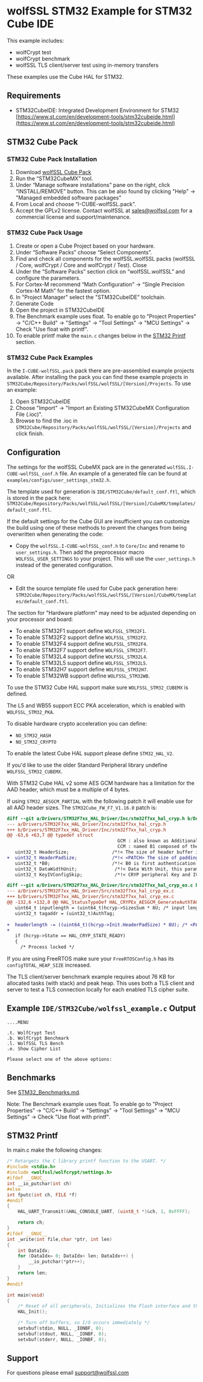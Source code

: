 # wolfSSL STM32 Example for STM32 Cube IDE

This example includes:

* wolfCrypt test
* wolfCrypt benchmark
* wolfSSL TLS client/server test using in-memory transfers

These examples use the Cube HAL for STM32.

## Requirements

* STM32CubeIDE: Integrated Development Environment for STM32 [https://www.st.com/en/development-tools/stm32cubeide.html](https://www.st.com/en/development-tools/stm32cubeide.html)

## STM32 Cube Pack

### STM32 Cube Pack Installation

1. Download [wolfSSL Cube Pack](https://www.wolfssl.com/files/ide/I-CUBE-wolfSSL.pack)
2. Run the “STM32CubeMX” tool.
3. Under “Manage software installations” pane on the right, click “INSTALL/REMOVE” button. This can be also found by clicking "Help" -> "Managed embedded software packages"
4. From Local and choose “I-CUBE-wolfSSL.pack”.
5. Accept the GPLv2 license. Contact wolfSSL at sales@wolfssl.com for a commercial license and support/maintenance.

### STM32 Cube Pack Usage

1. Create or open a Cube Project based on your hardware.
2. Under “Software Packs” choose “Select Components”.
3. Find and check all components for the wolfSSL.wolfSSL packs (wolfSSL / Core, wolfCrypt / Core and wolfCrypt / Test). Close
4. Under the “Software Packs” section click on “wolfSSL.wolfSSL” and configure the parameters.
5. For Cortex-M recommend “Math Configuration” -> “Single Precision Cortex-M Math” for the fastest option.
6. In "Project Manager" select the "STM32CubeIDE" toolchain.
7. Generate Code
8. Open the project in STM32CubeIDE
9. The Benchmark example uses float. To enable go to "Project Properties" -> "C/C++ Build" -> "Settings" -> "Tool Settings" -> "MCU Settings" -> Check "Use float with printf".
10. To enable printf make the `main.c` changes below in the [STM32 Printf](#stm32-printf) section.

### STM32 Cube Pack Examples

In the `I-CUBE-wolfSSL.pack` pack there are pre-assembled example projects available.
After installing the pack you can find these example projects in `STM32Cube/Repository/Packs/wolfSSL/wolfSSL/[Version]/Projects`.
To use an example:

1. Open STM32CubeIDE
2. Choose "Import" -> "Import an Existing STM32CubeMX Configuration File (.ioc)".
3. Browse to find the .ioc in `STM32Cube/Repository/Packs/wolfSSL/wolfSSL/[Version]/Projects` and click finish.

## Configuration

The settings for the wolfSSL CubeMX pack are in the generated `wolfSSL.I-CUBE-wolfSSL_conf.h` file. An example of a generated file can be found at `examples/configs/user_settings_stm32.h`.

The template used for generation is `IDE/STM32Cube/default_conf.ftl`, which is stored in the pack here: `STM32Cube/Repository/Packs/wolfSSL/wolfSSL/[Version]/CubeMX/templates/default_conf.ftl`.

If the default settings for the Cube GUI are insufficient you can customize the build using one of these methods to prevent the changes from being overwritten when generating the code:

* Copy the `wolfSSL.I-CUBE-wolfSSL_conf.h` to `Core/Inc` and rename to `user_settings.h`. Then add the preprocessor macro `WOLFSSL_USER_SETTINGS` to your project. This will use the `user_settings.h` instead of the generated configuration.

OR

* Edit the source template file used for Cube pack generation here: `STM32Cube/Repository/Packs/wolfSSL/wolfSSL/[Version]/CubeMX/templates/default_conf.ftl`.


The section for "Hardware platform" may need to be adjusted depending on your processor and board:

* To enable STM32F1 support define `WOLFSSL_STM32F1`.
* To enable STM32F2 support define `WOLFSSL_STM32F2`.
* To enable STM32F4 support define `WOLFSSL_STM32F4`.
* To enable STM32F7 support define `WOLFSSL_STM32F7`.
* To enable STM32L4 support define `WOLFSSL_STM32L4`.
* To enable STM32L5 support define `WOLFSSL_STM32L5`.
* To enable STM32H7 support define `WOLFSSL_STM32H7`.
* To enable STM32WB support define `WOLFSSL_STM32WB`.

To use the STM32 Cube HAL support make sure `WOLFSSL_STM32_CUBEMX` is defined.

The L5 and WB55 support ECC PKA acceleration, which is enabled with `WOLFSSL_STM32_PKA`.

To disable hardware crypto acceleration you can define:

* `NO_STM32_HASH`
* `NO_STM32_CRYPTO`

To enable the latest Cube HAL support please define `STM32_HAL_V2`.

If you'd like to use the older Standard Peripheral library undefine `WOLFSSL_STM32_CUBEMX`.

With STM32 Cube HAL v2 some AES GCM hardware has a limitation for the AAD header, which must be a multiple of 4 bytes.

If using `STM32_AESGCM_PARTIAL` with the following patch it will enable use for all AAD header sizes. The `STM32Cube_FW_F7_V1.16.0` patch is:

```diff
diff --git a/Drivers/STM32F7xx_HAL_Driver/Inc/stm32f7xx_hal_cryp.h b/Drivers/STM32F7xx_HAL_Driver/Inc/stm32f7xx_hal_cryp.h
--- a/Drivers/STM32F7xx_HAL_Driver/Inc/stm32f7xx_hal_cryp.h
+++ b/Drivers/STM32F7xx_HAL_Driver/Inc/stm32f7xx_hal_cryp.h
@@ -63,6 +63,7 @@ typedef struct
                                         GCM : also known as Additional Authentication Data
                                         CCM : named B1 composed of the associated data length and Associated Data. */
   uint32_t HeaderSize;                /*!< The size of header buffer in word  */
+  uint32_t HeaderPadSize;             /*!< <PATCH> The size of padding in bytes added to actual header data to pad it to a multiple of 32 bits </PATCH>  */
   uint32_t *B0;                       /*!< B0 is first authentication block used only  in AES CCM mode */
   uint32_t DataWidthUnit;              /*!< Data With Unit, this parameter can be value of @ref CRYP_Data_Width_Unit*/
   uint32_t KeyIVConfigSkip;            /*!< CRYP peripheral Key and IV configuration skip, to config Key and Initialization

diff --git a/Drivers/STM32F7xx_HAL_Driver/Src/stm32f7xx_hal_cryp_ex.c b/Drivers/STM32F7xx_HAL_Driver/Src/stm32f7xx_hal_cryp_ex.c
--- a/Drivers/STM32F7xx_HAL_Driver/Src/stm32f7xx_hal_cryp_ex.c
+++ b/Drivers/STM32F7xx_HAL_Driver/Src/stm32f7xx_hal_cryp_ex.c
@@ -132,6 +132,8 @@ HAL_StatusTypeDef HAL_CRYPEx_AESGCM_GenerateAuthTAG(CRYP_HandleTypeDef *hcryp, u
   uint64_t inputlength = (uint64_t)hcryp->SizesSum * 8U; /* input length in bits */
   uint32_t tagaddr = (uint32_t)AuthTag;
 
+  headerlength -= ((uint64_t)(hcryp->Init.HeaderPadSize) * 8U); /* <PATCH> Decrement the header size removing the pad size </PATCH> */  
+
   if (hcryp->State == HAL_CRYP_STATE_READY)
   {
     /* Process locked */
```

If you are using FreeRTOS make sure your `FreeRTOSConfig.h` has its `configTOTAL_HEAP_SIZE` increased.

The TLS client/server benchmark example requires about 76 KB for allocated tasks (with stack) and peak heap. This uses both a TLS client and server to test a TLS connection locally for each enabled TLS cipher suite.

## Example `IDE/STM32Cube/wolfssl_example.c` Output

```
....MENU

.t. WolfCrypt Test
.b. WolfCrypt Benchmark
.l. WolfSSL TLS Bench
.e. Show Cipher List

Please select one of the above options:
```

## Benchmarks

See [STM32_Benchmarks.md](STM32_Benchmarks.md).

Note: The Benchmark example uses float. To enable go to "Project Properties" -> "C/C++ Build" -> "Settings" -> "Tool Settings" -> "MCU Settings" -> Check "Use float with printf".

## STM32 Printf

In main.c make the following changes:

```c
/* Retargets the C library printf function to the USART. */
#include <stdio.h>
#include <wolfssl/wolfcrypt/settings.h>
#ifdef __GNUC__
int __io_putchar(int ch)
#else
int fputc(int ch, FILE *f)
#endif
{
    HAL_UART_Transmit(&HAL_CONSOLE_UART, (uint8_t *)&ch, 1, 0xFFFF);

    return ch;
}
#ifdef __GNUC__
int _write(int file,char *ptr, int len)
{
    int DataIdx;
    for (DataIdx= 0; DataIdx< len; DataIdx++) {
        __io_putchar(*ptr++);
    }
    return len;
}
#endif

int main(void)
{
    /* Reset of all peripherals, Initializes the Flash interface and the Systick. */
    HAL_Init();

    /* Turn off buffers, so I/O occurs immediately */
    setvbuf(stdin, NULL, _IONBF, 0);
    setvbuf(stdout, NULL, _IONBF, 0);
    setvbuf(stderr, NULL, _IONBF, 0);

```

## Support

For questions please email [support@wolfssl.com](mailto:support@wolfssl.com)
